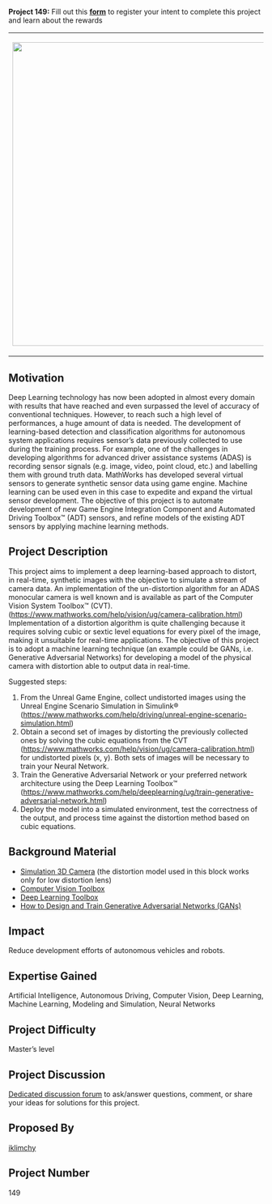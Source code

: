 **Project 149:** Fill out this <strong>[form](https://forms.office.com/Pages/ResponsePage.aspx?id=ETrdmUhDaESb3eUHKx3B5lOTzSa_A6lPqq2LJKzvpM5UMTBZRkc4UTRETjFERVRDWllQRE40OUFSQS4u)</strong> to  register your intent to complete this project and learn about the rewards

<table>
<td><img src="https://gist.githubusercontent.com/robertogl/e0115dc303472a9cfd52bbbc8edb7665/raw/adas-perception.jpg"  width=600 /></td>
<td><p><h1>Applying Machine Learning for the Development of Physical Sensor Models in Game Engine Environment</h1></p>
<p>Realistic synthetic sensor data will soon eliminate the need of collecting tons of real data for machine learning algorithms. Accelerate this transition by creating a real-time camera distortion model.</p>
</table>

## Motivation

Deep Learning technology has now been adopted in almost every domain with results that have reached and even surpassed the level of accuracy of conventional techniques. However, to reach such a high level of performances, a huge amount of data is needed. 
The development of learning-based detection and classification algorithms for autonomous system applications requires sensor’s data previously collected to use during the training process. For example, one of the challenges in developing algorithms for advanced driver assistance systems (ADAS) is recording sensor signals (e.g. image, video, point cloud, etc.) and labelling them with ground truth data.  MathWorks has developed several virtual sensors to generate synthetic sensor data using game engine.  Machine learning can be used even in this case to expedite and expand the virtual sensor development.
The objective of this project is to automate development of new Game Engine Integration Component and Automated Driving Toolbox™ (ADT) sensors, and refine models of the existing ADT sensors by applying machine learning methods.


## Project Description

This project aims to implement a deep learning-based approach to distort, in real-time, synthetic images with the objective to simulate a stream of camera data.
An implementation of the un-distortion algorithm for an ADAS monocular camera is well known and is available as part of the Computer Vision System Toolbox™ (CVT). (https://www.mathworks.com/help/vision/ug/camera-calibration.html)
Implementation of a distortion algorithm is quite challenging because it requires solving cubic or sextic level equations for every pixel of the image, making it unsuitable for real-time applications.  The objective of this project is to adopt a machine learning technique (an example could be GANs, i.e. Generative Adversarial Networks) for developing a model of the physical camera with distortion able to output data in real-time.

Suggested steps:

1.	From the Unreal Game Engine, collect undistorted images using the Unreal Engine Scenario Simulation in Simulink® (https://www.mathworks.com/help/driving/unreal-engine-scenario-simulation.html)
2.	Obtain a second set of images by distorting the previously collected ones by solving the cubic equations from the CVT (https://www.mathworks.com/help/vision/ug/camera-calibration.html) for undistorted pixels (x, y). Both sets of images will be necessary to train your Neural Network.
3.	Train the Generative Adversarial Network or your preferred network architecture using the Deep Learning Toolbox™ (https://www.mathworks.com/help/deeplearning/ug/train-generative-adversarial-network.html)
4.	Deploy the model into a simulated environment, test the correctness of the output, and process time against the distortion method based on cubic equations.


## Background Material

- [Simulation 3D Camera](https://www.mathworks.com/help/driving/ref/simulation3dcamera.html) (the distortion model used in this block works only for low distortion lens)
- [Computer Vision Toolbox](https://www.mathworks.com/help/vision/index.html?s_tid=CRUX_lftnav)
- [Deep Learning Toolbox](https://www.mathworks.com/products/deep-learning.html)
- [How to Design and Train Generative Adversarial Networks (GANs)](https://www.mathworks.com/videos/how-to-design-and-train-generative-adversarial-networks-gans-1583904310687.html)

## Impact

Reduce development efforts of autonomous vehicles and robots.

## Expertise Gained

Artificial Intelligence, Autonomous Driving, Computer Vision, Deep Learning, Machine Learning, Modeling and Simulation, Neural Networks

## Project Difficulty

Master’s level

## Project Discussion

[Dedicated discussion forum](https://github.com/mathworks/MathWorks-Excellence-in-Innovation/discussions/15) to ask/answer questions, comment, or share your ideas for solutions for this project.

## Proposed By

[iklimchy](https://github.com/iklimchy)

## Project Number

149
